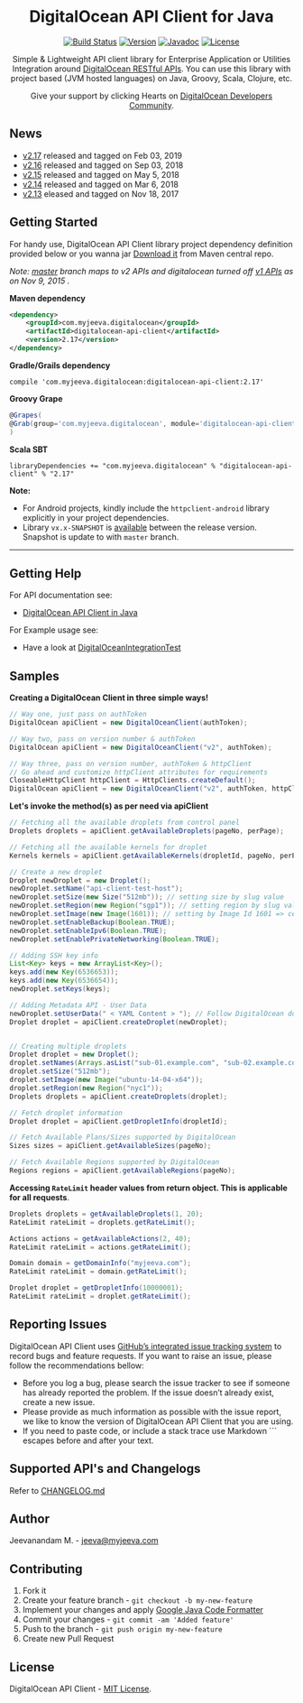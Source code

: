 <p align="center">
  <h1 align="center">DigitalOcean API Client for Java</h1>
  <p align="center"><a href="https://travis-ci.org/jeevatkm/digitalocean-api-java"><img src="https://img.shields.io/travis/jeevatkm/digitalocean-api-java/master.svg?style=flat-square" alt="Build Status" /></a> <a href="https://github.com/jeevatkm/digitalocean-api-java/releases/latest"><img src="https://img.shields.io/badge/version-2.17-blue.svg?style=flat-square" alt="Version" /></a> <a href="https://docs.myjeeva.com/javadoc/digitalocean-api-client/2.17/" target="_blank"><img src="https://img.shields.io/badge/javadoc-reference-00bcd4.svg?style=flat-square" alt="Javadoc" /></a> <a href="LICENSE"><img src="https://img.shields.io/github/license/jeevatkm/digitalocean-api-java.svg?style=flat-square" alt="License" /></a> </p>
  <p align="center">Simple & Lightweight API client library for Enterprise Application or Utilities Integration around <a href="https://developers.digitalocean.com" target="_blank">DigitalOcean RESTful APIs</a>. You can use this library with project based (JVM hosted languages) on Java, Groovy, Scala, Clojure, etc.</p>
</p>
<p align="center">
Give your support by clicking Hearts on <a href="https://www.digitalocean.com/community/projects/api-client-in-java" target="_blank">DigitalOcean Developers Community</a>.
</p>

## News

  * [v2.17](https://github.com/jeevatkm/digitalocean-api-java/releases/tag/v2.17) released and tagged on Feb 03, 2019
  * [v2.16](https://github.com/jeevatkm/digitalocean-api-java/releases/tag/v2.16) released and tagged on Sep 03, 2018
  * [v2.15](https://github.com/jeevatkm/digitalocean-api-java/releases/tag/v2.15) released and tagged on May 5, 2018
  * [v2.14](https://github.com/jeevatkm/digitalocean-api-java/releases/tag/v2.14) released and tagged on Mar 6, 2018
  * [v2.13](https://github.com/jeevatkm/digitalocean-api-java/releases/tag/v2.13) eleased and tagged on Nov 18, 2017

## Getting Started

For handy use, DigitalOcean API Client library project dependency definition provided below or you wanna jar [Download it](http://search.maven.org/remotecontent?filepath=com/myjeeva/digitalocean/digitalocean-api-client/2.17/digitalocean-api-client-2.17.jar) from Maven central repo.

*Note: [master](https://github.com/jeevatkm/digitalocean-api-java) branch maps to v2 APIs and digitalocean turned off [v1 APIs](https://developers.digitalocean.com/documentation/changelog/api-v1/sunsetting-api-v1/) as on Nov 9, 2015 .*

**Maven dependency**
```xml
<dependency>
    <groupId>com.myjeeva.digitalocean</groupId>
    <artifactId>digitalocean-api-client</artifactId>
    <version>2.17</version>
</dependency>
```
**Gradle/Grails dependency**
```shell
compile 'com.myjeeva.digitalocean:digitalocean-api-client:2.17'
```
**Groovy Grape**
```groovy
@Grapes(
@Grab(group='com.myjeeva.digitalocean', module='digitalocean-api-client', version='2.17')
)
```
**Scala SBT**
```shell
libraryDependencies += "com.myjeeva.digitalocean" % "digitalocean-api-client" % "2.17"
```

**Note:** 

  * For Android projects, kindly include the `httpclient-android` library explicitly in your project dependencies.
  * Library `vx.x-SNAPSHOT` is [available](https://oss.sonatype.org/content/repositories/snapshots/com/myjeeva/digitalocean/digitalocean-api-client/) between the release version. Snapshot is update to with `master` branch.

* * *

## Getting Help

For API documentation see:

* [DigitalOcean API Client in Java](https://docs.myjeeva.com/javadoc/digitalocean-api-client/2.17/)

For Example usage see:

* Have a look at [DigitalOceanIntegrationTest](https://github.com/jeevatkm/digitalocean-api-java/blob/master/src/test/java/com/myjeeva/digitalocean/DigitalOceanIntegrationTest.java)

## Samples

**Creating a DigitalOcean Client in three simple ways!**
```java
// Way one, just pass on authToken
DigitalOcean apiClient = new DigitalOceanClient(authToken);

// Way two, pass on version number & authToken
DigitalOcean apiClient = new DigitalOceanClient("v2", authToken);

// Way three, pass on version number, authToken & httpClient
// Go ahead and customize httpClient attributes for requirements
CloseableHttpClient httpClient = HttpClients.createDefault();
DigitalOcean apiClient = new DigitalOceanClient("v2", authToken, httpClient);
```

**Let's invoke the method(s) as per need via apiClient**
```java
// Fetching all the available droplets from control panel
Droplets droplets = apiClient.getAvailableDroplets(pageNo, perPage);

// Fetching all the available kernels for droplet
Kernels kernels = apiClient.getAvailableKernels(dropletId, pageNo, perPage);

// Create a new droplet
Droplet newDroplet = new Droplet();
newDroplet.setName("api-client-test-host");
newDroplet.setSize(new Size("512mb")); // setting size by slug value
newDroplet.setRegion(new Region("sgp1")); // setting region by slug value; sgp1 => Singapore 1 Data center
newDroplet.setImage(new Image(1601)); // setting by Image Id 1601 => centos-5-8-x64 also available in image slug value
newDroplet.setEnableBackup(Boolean.TRUE);
newDroplet.setEnableIpv6(Boolean.TRUE);
newDroplet.setEnablePrivateNetworking(Boolean.TRUE);

// Adding SSH key info
List<Key> keys = new ArrayList<Key>();
keys.add(new Key(6536653));
keys.add(new Key(6536654));
newDroplet.setKeys(keys);

// Adding Metadata API - User Data
newDroplet.setUserData(" < YAML Content > "); // Follow DigitalOcean documentation to prepare user_data value
Droplet droplet = apiClient.createDroplet(newDroplet);


// Creating multiple droplets
Droplet droplet = new Droplet();
droplet.setNames(Arrays.asList("sub-01.example.com", "sub-02.example.com"));
droplet.setSize("512mb");
droplet.setImage(new Image("ubuntu-14-04-x64"));
droplet.setRegion(new Region("nyc1"));
Droplets droplets = apiClient.createDroplets(droplet);

// Fetch droplet information
Droplet droplet = apiClient.getDropletInfo(dropletId);

// Fetch Available Plans/Sizes supported by DigitalOcean
Sizes sizes = apiClient.getAvailableSizes(pageNo);

// Fetch Available Regions supported by DigitalOcean
Regions regions = apiClient.getAvailableRegions(pageNo);
```

**Accessing `RateLimit` header values from return object. This is applicable for all requests**.
```java
Droplets droplets = getAvailableDroplets(1, 20);
RateLimit rateLimit = droplets.getRateLimit();

Actions actions = getAvailableActions(2, 40);
RateLimit rateLimit = actions.getRateLimit();

Domain domain = getDomainInfo("myjeeva.com");
RateLimit rateLimit = domain.getRateLimit();

Droplet droplet = getDropletInfo(10000001);
RateLimit rateLimit = droplet.getRateLimit();
```

## Reporting Issues

DigitalOcean API Client uses [GitHub’s integrated issue tracking system](https://github.com/jeevatkm/digitalocean-api-java/issues) to record bugs and feature requests. If you want to raise an issue, please follow the recommendations bellow:

* Before you log a bug, please search the issue tracker to see if someone has already reported the problem. If the issue doesn’t already exist, create a new issue.
* Please provide as much information as possible with the issue report, we like to know the version of DigitalOcean API Client that you are using.
* If you need to paste code, or include a stack trace use Markdown ``` escapes before and after your text.

## Supported API's and Changelogs

Refer to [CHANGELOG.md](CHANGELOG.md)

## Author

Jeevanandam M. - jeeva@myjeeva.com

## Contributing

1. Fork it
2. Create your feature branch - `git checkout -b my-new-feature`
3. Implement your changes and apply [Google Java Code Formatter](https://raw.githubusercontent.com/darcyliu/google-styleguide/master/eclipse-java-google-style.xml)
4. Commit your changes - `git commit -am 'Added feature'`
5. Push to the branch - `git push origin my-new-feature`
6. Create new Pull Request

## License

DigitalOcean API Client - [MIT License](LICENSE).
